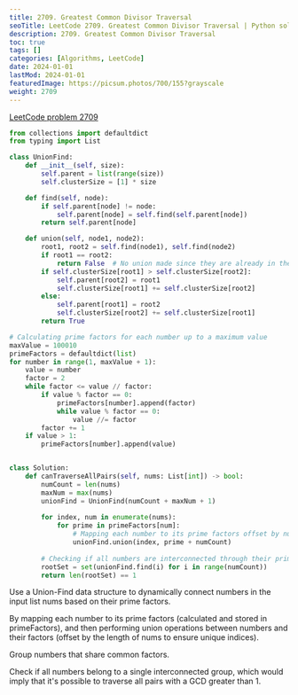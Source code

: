 ```yaml
---
title: 2709. Greatest Common Divisor Traversal
seoTitle: LeetCode 2709. Greatest Common Divisor Traversal | Python solution and explanation
description: 2709. Greatest Common Divisor Traversal
toc: true
tags: []
categories: [Algorithms, LeetCode]
date: 2024-01-01
lastMod: 2024-01-01
featuredImage: https://picsum.photos/700/155?grayscale
weight: 2709
---
```


[LeetCode problem 2709](https://leetcode.com/problems/greatest-common-divisor-traversal/)

```python
from collections import defaultdict
from typing import List

class UnionFind:
    def __init__(self, size):
        self.parent = list(range(size))
        self.clusterSize = [1] * size

    def find(self, node):
        if self.parent[node] != node:
            self.parent[node] = self.find(self.parent[node])
        return self.parent[node]

    def union(self, node1, node2):
        root1, root2 = self.find(node1), self.find(node2)
        if root1 == root2:
            return False  # No union made since they are already in the same set
        if self.clusterSize[root1] > self.clusterSize[root2]:
            self.parent[root2] = root1
            self.clusterSize[root1] += self.clusterSize[root2]
        else:
            self.parent[root1] = root2
            self.clusterSize[root2] += self.clusterSize[root1]
        return True

# Calculating prime factors for each number up to a maximum value
maxValue = 100010
primeFactors = defaultdict(list)
for number in range(1, maxValue + 1):
    value = number
    factor = 2
    while factor <= value // factor:
        if value % factor == 0:
            primeFactors[number].append(factor)
            while value % factor == 0:
                value //= factor
        factor += 1
    if value > 1:
        primeFactors[number].append(value)


class Solution:
    def canTraverseAllPairs(self, nums: List[int]) -> bool:
        numCount = len(nums)
        maxNum = max(nums)
        unionFind = UnionFind(numCount + maxNum + 1)
        
        for index, num in enumerate(nums):
            for prime in primeFactors[num]:
                # Mapping each number to its prime factors offset by numCount to avoid index collision
                unionFind.union(index, prime + numCount)
                
        # Checking if all numbers are interconnected through their prime factors
        rootSet = set(unionFind.find(i) for i in range(numCount))
        return len(rootSet) == 1
```

Use a Union-Find data structure to dynamically connect numbers in the input list nums based on their prime factors.

By mapping each number to its prime factors (calculated and stored in primeFactors), and then performing union operations between numbers and their factors (offset by the length of nums to ensure unique indices).

Group numbers that share common factors.

Check if all numbers belong to a single interconnected group, which would imply that it's possible to traverse all pairs with a GCD greater than 1.
